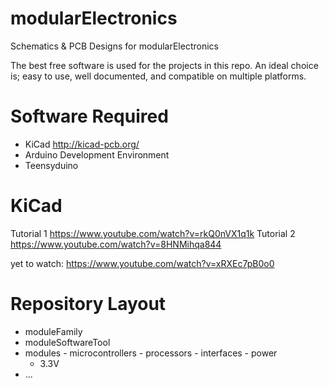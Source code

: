 # modularElectronics
Schematics &amp; PCB Designs for modularElectronics

The best free software is used for the projects in this repo. An ideal choice is; easy to use, well documented, and compatible on multiple platforms.

# Software Required
 - KiCad http://kicad-pcb.org/
 - Arduino Development Environment    
 - Teensyduino
 
 # KiCad
Tutorial 1 https://www.youtube.com/watch?v=rkQ0nVX1q1k
Tutorial 2 https://www.youtube.com/watch?v=8HNMihqa844

yet to watch:
https://www.youtube.com/watch?v=xRXEc7pB0o0

# Repository Layout

 - moduleFamily
  - moduleSoftwareTool
   - modules 
    - microcontrollers
    - processors
    - interfaces
    - power
     - 3.3V
  - ...
